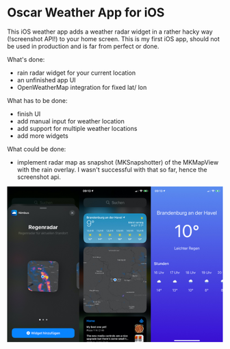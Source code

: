 # Oscar Weather App for iOS
This iOS weather app adds a weather radar widget in a rather hacky way (!screenshot API!) to your home screen. This is my first iOS app, should not be used in production and is far from perfect or done.

What's done:
- rain radar widget for your current location
- an unfinished app UI
- OpenWeatherMap integration for fixed lat/ lon

What has to be done:
- finish UI
- add manual input for weather location
- add support for multiple weather locations
- add more widgets

What could be done:
- implement radar map as snapshot (MKSnapshotter) of the MKMapView with the rain overlay. I wasn't successful with that so far, hence the screenshot api.

![www](img/radar-overview.jpg)
